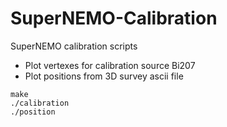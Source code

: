 # SuperNEMO-Calibration
SuperNEMO calibration scripts

 - Plot vertexes for calibration source Bi207
 -  Plot positions from 3D survey ascii file


```
make
./calibration
./position
```